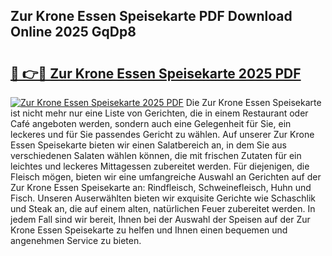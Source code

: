 ## Zur Krone Essen Speisekarte PDF Download Online 2025 GqDp8

# <h2><a href="http://gcbiba.nevu.top/?p=Zur+Krone+Essen+Speisekarte">🔗 👉🔴 Zur Krone Essen Speisekarte 2025 PDF</a></h2>

[![Zur Krone Essen Speisekarte 2025 PDF](https://i.imgur.com/dBaPXMq.png)](http://gcbiba.nevu.top/?p=Zur+Krone+Essen+Speisekarte)
Die Zur Krone Essen Speisekarte ist nicht mehr nur eine Liste von Gerichten, die in einem Restaurant oder Café angeboten werden, sondern auch eine Gelegenheit für Sie, ein leckeres und für Sie passendes Gericht zu wählen. Auf unserer Zur Krone Essen Speisekarte bieten wir einen Salatbereich an, in dem Sie aus verschiedenen Salaten wählen können, die mit frischen Zutaten für ein leichtes und leckeres Mittagessen zubereitet werden. Für diejenigen, die Fleisch mögen, bieten wir eine umfangreiche Auswahl an Gerichten auf der Zur Krone Essen Speisekarte an: Rindfleisch, Schweinefleisch, Huhn und Fisch. Unseren Auserwählten bieten wir exquisite Gerichte wie Schaschlik und Steak an, die auf einem alten, natürlichen Feuer zubereitet werden. In jedem Fall sind wir bereit, Ihnen bei der Auswahl der Speisen auf der Zur Krone Essen Speisekarte zu helfen und Ihnen einen bequemen und angenehmen Service zu bieten.
